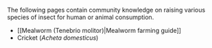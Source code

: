 The following pages contain community knowledge on raising various species of insect for human or animal consumption.

* [[Mealworm (Tenebrio molitor)|Mealworm farming guide]]
* Cricket (_Acheta domesticus_)


